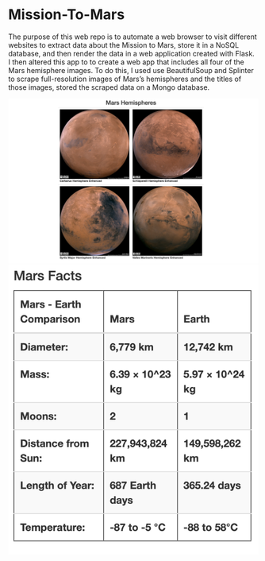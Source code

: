 # Mission-To-Mars


The purpose of this web repo is to automate a web browser to visit different websites to extract data about the Mission to Mars, store it in a NoSQL database, and then render the data in a web application created with Flask. I then altered this app to to create a web app that includes all four of the Mars hemisphere images. To do this, I used use BeautifulSoup and Splinter to scrape full-resolution images of Mars’s hemispheres and the titles of those images, stored the scraped data on a Mongo database.

![alt text](https://github.com/MellyCodes808/Mission-To-Mars/blob/bb72f71cc818bc347c97f146ae0babf9766c8acf/Resources/mars%20hemi.png)
![alt text](https://github.com/MellyCodes808/Mission-To-Mars/blob/5c5726369118f570241a91ec587b97bae3038a80/Resources/mars%20facts.png)


